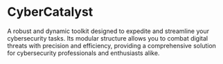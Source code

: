 # CyberCatalyst
 A robust and dynamic toolkit designed to expedite and streamline your cybersecurity tasks. Its modular structure allows you to combat digital threats with precision and efficiency, providing a comprehensive solution for cybersecurity professionals and enthusiasts alike.
